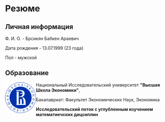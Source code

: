 # Резюме
## Личная информация
Ф. И. О. - Брсикян Бабкен Араевич

Дата рождения - 13.07.1999 (23 года)

Пол - мужской

## Образование
<img align="left" src = "hse.png" width = "100"> Национальный Исследовательский университет **"Высшая Школа Экономики"**,

Бакалавриат: Факультет Экономических Наук, Экономика

**Исследовательский поток с углубленным изучением математиечских дицсиплин**


